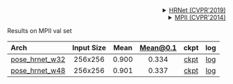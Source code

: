 
<!-- [ALGORITHM] -->

<details>
<summary align="right"><a href="http://openaccess.thecvf.com/content_CVPR_2019/html/Sun_Deep_High-Resolution_Representation_Learning_for_Human_Pose_Estimation_CVPR_2019_paper.html">HRNet (CVPR'2019)</a></summary>

```bibtex
@inproceedings{sun2019deep,
  title={Deep high-resolution representation learning for human pose estimation},
  author={Sun, Ke and Xiao, Bin and Liu, Dong and Wang, Jingdong},
  booktitle={Proceedings of the IEEE conference on computer vision and pattern recognition},
  pages={5693--5703},
  year={2019}
}
```

</details>

<!-- [DATASET] -->

<details>
<summary align="right"><a href="http://openaccess.thecvf.com/content_cvpr_2014/html/Andriluka_2D_Human_Pose_2014_CVPR_paper.html">MPII (CVPR'2014)</a></summary>

```bibtex
@inproceedings{andriluka14cvpr,
  author = {Mykhaylo Andriluka and Leonid Pishchulin and Peter Gehler and Schiele, Bernt},
  title = {2D Human Pose Estimation: New Benchmark and State of the Art Analysis},
  booktitle = {IEEE Conference on Computer Vision and Pattern Recognition (CVPR)},
  year = {2014},
  month = {June}
}
```

</details>

Results on MPII val set

| Arch  | Input Size | Mean | Mean@0.1   | ckpt    | log     |
| :--- | :--------: | :------: | :------: |:------: |:------: |
| [pose_hrnet_w32](/configs/body/2d_kpt_sview_rgb_img/topdown_heatmap/mpii/hrnet_w32_mpii_256x256.py) | 256x256 | 0.900 | 0.334 | [ckpt](https://download.openmmlab.com/mmpose/top_down/hrnet/hrnet_w32_mpii_256x256-6c4f923f_20200812.pth) | [log](https://download.openmmlab.com/mmpose/top_down/hrnet/hrnet_w32_mpii_256x256_20200812.log.json) |
| [pose_hrnet_w48](/configs/body/2d_kpt_sview_rgb_img/topdown_heatmap/mpii/hrnet_w48_mpii_256x256.py) | 256x256 | 0.901 | 0.337 | [ckpt](https://download.openmmlab.com/mmpose/top_down/hrnet/hrnet_w48_mpii_256x256-92cab7bd_20200812.pth) | [log](https://download.openmmlab.com/mmpose/top_down/hrnet/hrnet_w48_mpii_256x256_20200812.log.json) |
